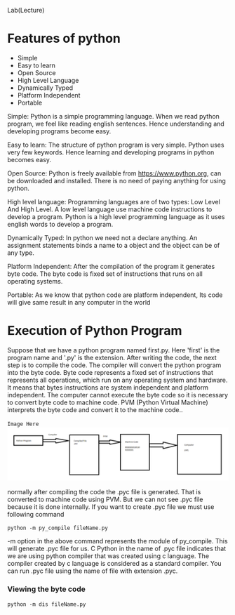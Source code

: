 Lab(Lecture)

# Features of python
- Simple
- Easy to learn
- Open Source
- High Level Language
- Dynamically Typed
- Platform Independent
- Portable

Simple: Python is a simple programming language. When we read python program, we feel like reading english sentences. Hence understanding and developing programs become easy.

Easy to learn: The structure of python program is very simple. Python uses very few keywords. Hence learning and developing programs in python becomes easy.

Open Source: Python is freely available from https://www.python.org, can be downloaded and installed.  There is no need of paying anything for using python.

High level language: Programming languages are of two types: Low Level And High Level. A low level language use machine code instructions to develop a program. Python is a high level programming language as it uses english words to develop a program.

Dynamically Typed: In python we need not a declare anything. An assignment statements binds a name to a object and the object can be of any type.

Platform Independent: After the compilation of the program it generates byte code. The byte code is fixed set of instructions that runs on all operating systems.

Portable: As we know that python code are platform independent, Its code will give same result in any computer in the world


# Execution of Python Program

Suppose that we have a python program named first.py. Here 'first' is the program name and '.py' is the extension. After writing the code, the next step is to compile the code. The compiler will convert the python program into the byte code. Byte code represents a fixed set of instructions that represents all operations, which run on any operating system and hardware. It means that bytes instructions are system independent and platform independent. The computer cannot execute the byte code so it is necessary to convert byte code to machine code. PVM (Python Virtual Machine) interprets the byte code and convert it to the machine code..

`Image Here`
![Python Execution](img.png)

<!-- python compiles are
    1) CPython - Standard compiler
    2) PyPy -->

normally after compiling the code the .pyc file is generated. That is converted to machine code using PVM. But we can not see .pyc file because it is done internally. If you want to create .pyc file we must use following command

```console
python -m py_compile fileName.py
```

-m option in the above command represents the module of py_compile. This will generate .pyc file for us. C Python in the name of .pyc file indicates that we are using python compiler that was created using c language. The compiler created by c language is considered as a standard compiler. You can run .pyc file using the name of file with extension .pyc. 

### Viewing the byte code
```console
python -m dis fileName.py
```